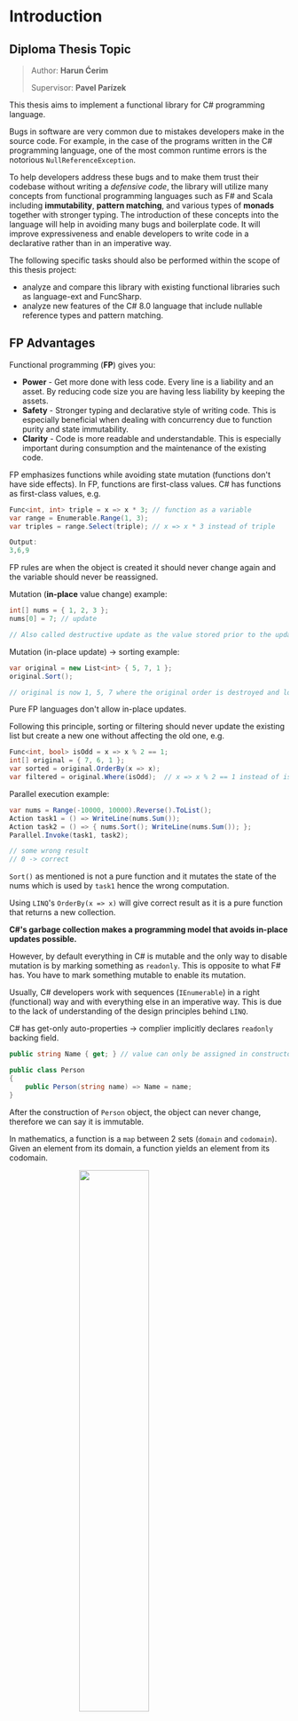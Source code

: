 # Introduction

## Diploma Thesis Topic

> Author: **Harun Ćerim**
> 
> Supervisor: **Pavel Parízek**


This thesis aims to implement a functional library for C# programming language.

Bugs in software are very common due to mistakes developers make in the source code. For example, in the case of the programs written in the C# programming language, one of the most common runtime errors is the notorious `NullReferenceException`. 

To help developers address these bugs and to make them trust their codebase without writing a *defensive code*, the library will utilize many concepts from functional programming languages such as F# and Scala including **immutability**, **pattern matching**, and various types of **monads** together with stronger typing. The introduction of these concepts into the language will help in avoiding many bugs and boilerplate code. It will improve expressiveness and enable developers to write code in a declarative rather than in an imperative way.

The following specific tasks should also be performed within the scope of this thesis project:
- analyze and compare this library with existing functional libraries such as language-ext and FuncSharp.
- analyze new features of the C# 8.0 language that include nullable reference types and pattern matching.

## FP Advantages

Functional programming (**FP**) gives you:

- **Power** - Get more done with less code. Every line is a liability and an asset. By reducing code size you are having less liability by keeping the assets.
- **Safety** - Stronger typing and declarative style of writing code. This is especially beneficial when dealing with concurrency due to function purity and state immutability.
- **Clarity** - Code is more readable and understandable. This is especially important during consumption and the maintenance of the existing code.

FP emphasizes functions while avoiding state mutation (functions don't have side effects). In FP, functions are first-class values. C# has functions as first-class values, e.g.

```c#
Func<int, int> triple = x => x * 3; // function as a variable
var range = Enumerable.Range(1, 3);
var triples = range.Select(triple); // x => x * 3 instead of triple

Output:
3,6,9
```

FP rules are when the object is created it should never change again and the variable should never be reassigned.

Mutation (**in-place** value change) example:

```c#
int[] nums = { 1, 2, 3 };
nums[0] = 7; // update

// Also called destructive update as the value stored prior to the update is destroyed.
```

Mutation (in-place update) -> sorting example:

```c#
var original = new List<int> { 5, 7, 1 };
original.Sort();

// original is now 1, 5, 7 where the original order is destroyed and lost forever. (This Sort() method is introduced before LINQ and the change in to functional direction)
```

Pure FP languages don't allow in-place updates.

Following this principle, sorting or filtering should never update the existing list but create a new one without affecting the old one, e.g.

```c#
Func<int, bool> isOdd = x => x % 2 == 1;
int[] original = { 7, 6, 1 };
var sorted = original.OrderBy(x => x);
var filtered = original.Where(isOdd);  // x => x % 2 == 1 instead of isOdd
```

Parallel execution example:

```c#
var nums = Range(-10000, 10000).Reverse().ToList();
Action task1 = () => WriteLine(nums.Sum());
Action task2 = () => { nums.Sort(); WriteLine(nums.Sum()); };
Parallel.Invoke(task1, task2);

// some wrong result
// 0 -> correct
```

`Sort()` as mentioned is not a pure function and it mutates the state of the nums which is used by `task1` hence the wrong computation.

Using `LINQ`'s `OrderBy(x => x)` will give correct result as it is a pure function that returns a new collection.

**C#'s garbage collection makes a programming model that avoids in-place updates possible.**

However, by default everything in C# is mutable and the only way to disable mutation is by marking something as `readonly`. This is opposite to what F# has. You have to mark something mutable to enable its mutation.

Usually, C# developers work with sequences (`IEnumerable`) in a right (functional) way and with everything else in an imperative way. This is due to the lack of understanding of the design principles behind `LINQ`.

C# has get-only auto-properties -> complier implicitly declares `readonly` backing field.

```c#
public string Name { get; } // value can only be assigned in constructor.

public class Person
{
    public Person(string name) => Name = name;
}
```

After the construction of `Person` object, the object can never change, therefore we can say it is immutable.

In mathematics, a function is a `map` between 2 sets (`domain` and `codomain`). Given an element from its domain, a function yields an element
from its codomain.

<img src="images/function.png" style ="display:block;margin-left:auto;margin-right:auto;width:50%;"></img>

The types for the domain and codomain constitute a function’s `interface`, also
called its type, or signature. You can think of this as a contract: a function signature declares that, given an element from the domain, it will yield an element from the codomain.

In C# we have different to represetn functions:

#### **Methods**

Fit in the OOP world -> can be overloaded, can implement an interface, etc.

#### **Delegates** and **Lambda Expressions**

Type-safe function pointers. Delegate and it's implementation are similar to the interface and the implementing class. It is done in a 2-step process. You first define delegate with it's signature and then you instantiate it with implementation.

```c#
public delegate int Comparison<in T>(T x, T y);

Comparison<int> alphabetically = (l, r) => l.ToString().CompareTo(r.ToString();

list.Sort(alphabetically);
```

We can see that it is similar to an interface-class relationship. The interface defines the contract and the class's responsibility is how to implement it. So we have a delegate that represents an interface (but it is an object) for the function object that implements it. Thanks to delegates, C# has functions as first-class values.

In newer versions of the language, `Func` and `Action` types with various `arities` (number of arguments that a function accepts) are used instead of a raw delegate as it is more straight-forward and produces less code. 

```c#
Func<int, bool> greaterThanZero = x => x > 0; // e.g. predicate
```

`=>` represents a lambda expression or just `lambda` used to declare a function inline.

A `closure` is the combination of the lambda expression itself along with the context in which that lambda is declared.

In C#'s terminology, a `predicate` is a function that, given any input (say, an integer), tells you whether it satisfies some condition by returning bool (say, whether it’s greater than zero).

However, sometimes it is more visible of what the function is doing by looking at the delegate rather than directly jumping into the implementation. Again, this is the same situation as in an interface-class relationship.

```c#
public delegate bool GreaterThanZero(int x);
GreaterThanZero greaterThanZero = x => x > 0;
```

#### **Dictionaries**

Even though they are data structures and we think of them as data, they can be considers as functions as well. More specifically, `map` functions. They contain the association of keys (elements from the domain) to values (the corresponding elements from the codomain).

```c#
var frenchFor = new Dictionary<bool, string>
{
    [true] = "Vrai",
    [false] = "Faux",
};

frenchFor[true]; // function application performed by a lookup.
```

Dictionaries are useful when the mappings can't be computed but stored.


#### **Higher-order functions (HOFs)**

Functions that accept other functions as arguments, return functions or both are called HOFs.

They are usually used in functions that either iteratively or conditionally apply function given as an argument, e.g.

```c#
listOfStrings.Where(x => x.Contains("s")) // higher order function that accepts an IEnumerable and a predicate as an argument.
```

The most common pattern for HOFs is used in case of a `callback` (inversion of control).

```c#
public Get(Guid id, Func<T> callback);
```

Some functions (`adapter` functions) don't apply the specified function but rather return the new function. That new function will call the underlying function that was passed as an argument in a modified way.

```c#
Func<int, int, int> divide = (x, y) => x / y;
var divideBy = divide.SwapArgs(); // will create a new function that calls divide function in a modified way.

divide(10, 2); // 5
divideBy(2, 10) // 5 swapped arguments. It will call underlying divide(10, 2).

                                                      expression-bodied syntax
                                                                  ||
                                                                  \/
static Func<T2, T1, R> SwapArgs<T1, T2, R>(this Func<T1, T2, R> f) => (t2, t1) => f(t1, t2);
                                                                              /\
                                                                              ||
                                                                        lambda expression
```
They are called adapter functions as the concept comes from OOP where the adapter is overriding behavior (sometimes even interface by introducing a wrapper function) of the existing function.

In C# you cannot define delegates using implicitly typed local variables (`var`). Inference helpers in C# can be defined as HOFs that accept a function as an input and return the same function as the output.

```c#
public static Func<T1, T2> func<T1, T2>(Func<T1, T2> func) => func;
public static Action<T1> act<T1>(Action<T1> action) => action;

var f = func((int x) => x * 3); // Func<int, int>
var a = act((int x) => {/* some operation */}); // Action<int>
```

Sometimes the primary job of HOFs is to produce other functions (function `factories`).

```c#
Func<int, bool> isMod(int n) => i => i % n == 0; // function that creates a predicate for checking if a certain number is divisible with n.
Range(1, 20).Where(isMod(2))
```
<img src="images/HoF.png" style ="display:block;margin-left:auto;margin-right:auto;width:100%;"></img>

Sometimes we need HOFs to accept functions as arguments and return functions.

```c#
Func<Func<int, int>, Func<int, int>> twice = f => x => f(f(x)); // result of f(x) is int and is used as an argument to call f one more time.
Func<int, int> plusFour = x => x + 4;

Console.WriteLine(twice(plusFour)(7)); // twice(plusFour) is a function invoked with argument 7 that will produce 15.
```

HOFs are also used as wrappers to deal with repeatable code and hide implementation detail where appropriate. By that we achieve conciseness, avoiding duplication, separation of concerns.

```c#
public static T Connect<T>(string connString, Func<IDbConnection, T> f)
{
    using var conn = new SqlConnection(connString);
    conn.Open();
    return f(conn); // what happens here is parameterized.
}

public IEnumerable<LogMessage> GetLogs() => Connect(connString, c => c.Query<LogMessage>(/* some query */)); // this method calls Connect passing a function as an argument that performs the query. It does not care about how and when the connection is opened, closed, disposed, etc.
```

Using as well can be made as a HOF. It would then be an expression rather than a statement which is useful in composition with other functions (`expressions` return a value; `statements` don’t).

Drawbacks of HOFs are increased stack use (callbacks, repackaged callbacks, etc.) which can impact performance (negligible though) and a bit more complex debugging because of callbacks.

#### Purity

| `Pure functions`                                          | `Impure functions`                                            |
| --------------------------------------------------------- | ------------------------------------------------------------- |
| **The output depends entirely on the input arguments.**   | **Factors other than input arguments may affect the output.** |
| **Cause no side effects.**                                | **May cause side effects.**                                   |

Functions that do one of the following are not pure functions:

 - `Mutate` global state.
 - `Mutate` input arguments.
 - Throw `exception`.
 - Perform `I/O` operation.

Therefore, pure functions are easy to test and reason about because they always do the same thing. This leads to the possibility of safe optimization (`parallelization`, `lazy evaluation`, `memorization`).

But in the `real-world` application you can hardly/cannot do anything with only pure functions. Any application that `"does"` something includes operations that are impure (e.g. communication with external resources -> file systems, databases, external APIs, etc.).

What you can do is:

 - Isolate `I/O` effects (`impure-pure-impure`).
 - Avoid mutating arguments and make functions `isolated` (not depending on each others' implementation, work with `immutable` objects).
 - Handle errors functionally (Try, Either, etc.)
 - Make a non-local state immutable.

# Installation

Funk is available as a **NuGet** package.

You can install it through Package Manager:

`Install-Package Funk`

Or through .NET CLI:

`dotnet add package Funk`

Or add it directly in package references:

`<PackageReference Include="Funk"/>`

*Optionally, you can specify a version as well.*

# Guide

## Types

There are 5 types in Funk that provide helpful structures for correctly representing your programs and data. Everything else is built around them. All types implement `IEquatable<T>` interface providing structural equality capabilities. `==` and `!=` operators are available on all types as well with overridden `ToString`, `GetHashCode` and `Equals` methods.

### Unit

In C# representing the absence of data is always a tedious and unsafe work. There are reference types that can be null and value types that can also be null when wrapped in a Nullable struct and now in the latest version nullable reference types as well.

`Unit` is a structure or a term used in functional programming languages that denotes that absence.

In Funk, `Unit` is a struct that contains no information and has only one possible value, itself. It is used throughout the whole library in case of an empty/null value.

`Unit` can be created with its constructor:

```c#
var unit = new Unit();
```

Or by its static field:

```c#
var unit = Unit.Value;
```

Or by a `Prelude` (a functional standard module):

```c#
using static Funk.Prelude;

var unit = empty;
```

In most cases, `Unit` doesn't need to be created as other types provide handling for the possible absence of data that will be described in the following sections.

`Unit` provides 2 `Match` functions. One returns result specified by the `selector function` and other is `void`.

```c#
var john = unit.Match(_ => "John Doe");
unit.Match(_ => Console.WriteLine(_.ToString())); // prints "empty"
```

`_` represents `Unit` as the `Unit` cannot offer anything else but itself as it contains no value inside. It is a convention to represent `empty` as `_` and will be used like that throughout this guide.

`Unit` is a perfect replacement as a return type for void methods. `Prelude` offers many conversions from `Action` to `Func`, from `Task` to `Task<T>`, etc.

### Record

Record is an immutable `ValueTuple` with up to arity of 5 and in terms of functional programming and Category theory, it represents a [cartesian product](https://ncatlab.org/nlab/show/cartesian+product). Converting `ValueTuple` to `Record` is a straightforward way and since `Record` exposes inner values with the same naming, conversion can be done with minimal refactoring.

`Record` can be created in multiple ways.

Factory way:

```c#
var record = Record.Create("John", "Doe"); // Record<string, string>

var existingTuple = ("John", "Doe");
var rec = Record.Create(existingTuple); // Record<string, string>
```

With `Prelude`:

```c#
using static Funk.Prelude;

var record = rec("John", "Doe"); // Record<string, string>

var existingTuple = ("John", "Doe");
var rec = rec(existingTuple); // Record<string, string>
```

Using extensions:

```c#
var record = "John Doe".ToRecord(); // Record<string>

var existingTuple = ("John", "Doe");
var rec = existingTuple.ToRecord(); // Record<string, string>
```

`Record` is an **amplifier** for a `ValueTuple` and in functional terms is referred to as a `monad`.

It provides `Match` and `Map` operations that represent mapping functions. `Match` is simply an executor that invokes either a `Func` or `Action` provided as an argument. The `Map` is in terms of functional programming a **bind** operation with 2 versions (`Map` and `FlatMap`). They can be also executed asynchronously.



There is also an implicit conversion between `ValueTuple` and `Record` and in some cases where the intention can be inferred, returning `ValueTuple` instead of `Record` is perfectly legal.

```c#
public Record<string, int> GetInfo()
{
    return ("John Doe", 30);
}
```